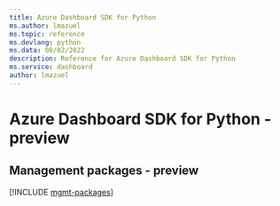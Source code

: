 ```yaml
---
title: Azure Dashboard SDK for Python
ms.author: lmazuel
ms.topic: reference
ms.devlang: python
ms.data: 08/02/2022
description: Reference for Azure Dashboard SDK for Python
ms.service: dashboard
author: lmazuel
---
```

# Azure Dashboard SDK for Python - preview

## Management packages - preview
[!INCLUDE [mgmt-packages](dashboard-mgmt-index.md)]